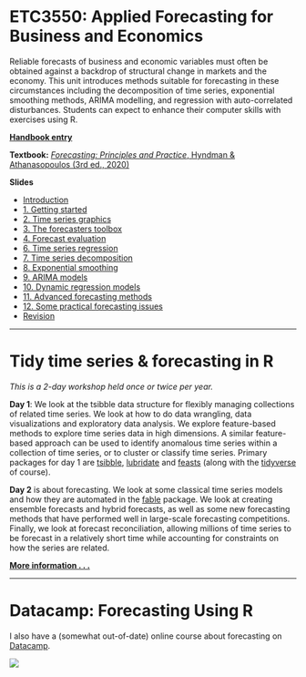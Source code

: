 # ETC3550: Applied Forecasting for Business and Economics

Reliable forecasts of business and economic variables must often be obtained against a backdrop of structural change in markets and the economy. This unit introduces methods suitable for forecasting in these circumstances including the decomposition of time series, exponential smoothing methods, ARIMA modelling, and regression with auto-correlated disturbances. Students can expect to enhance their computer skills with exercises using R.

**[Handbook entry](http://www.monash.edu.au/pubs/handbooks/units/ETC3550.html)**

**Textbook:** [*Forecasting: Principles and Practice*, Hyndman & Athanasopoulos (3rd ed., 2020)](https://OTexts.org/fpp3/)

**Slides**

 * [Introduction](https://github.com/robjhyndman/ETC3550Slides/raw/fable/etc3550_intro.pdf)
 * [1. Getting started](https://github.com/robjhyndman/ETC3550Slides/raw/fable/1-getting-started.pdf)
 * [2. Time series graphics](https://github.com/robjhyndman/ETC3550Slides/raw/fable/2-tsgraphics.pdf)
 * [3. The forecasters toolbox](https://github.com/robjhyndman/ETC3550Slides/raw/fable/3a-toolbox.pdf)
 * [4. Forecast evaluation](https://github.com/robjhyndman/ETC3550Slides/raw/fable/3b-accuracy.pdf)
 * [6. Time series regression](https://github.com/robjhyndman/ETC3550Slides/raw/fable/5-regression.pdf)
 * [7. Time series decomposition](https://github.com/robjhyndman/ETC3550Slides/raw/fable/6-decomposition.pdf)
 * [8. Exponential smoothing](https://github.com/robjhyndman/ETC3550Slides/raw/fable/8-ets.pdf)
 * [9. ARIMA models](https://github.com/robjhyndman/ETC3550Slides/raw/fable/9-arima.pdf)
 * [10. Dynamic regression models](https://github.com/robjhyndman/ETC3550Slides/raw/fable/10-dynamic-regression.pdf)
 * [11. Advanced forecasting methods](https://github.com/robjhyndman/ETC3550Slides/raw/fable/11-advanced.pdf)
 * [12. Some practical forecasting issues](https://github.com/robjhyndman/ETC3550Slides/raw/fable/12-practical.pdf)
 * [Revision](https://github.com/robjhyndman/ETC3550Slides/raw/fable/revision.pdf)

* * *

# Tidy time series & forecasting in R

*This is a 2-day workshop held once or twice per year.*

**Day 1**: We look at the tsibble data structure for flexibly managing collections of related time series. We look at how to do data wrangling, data visualizations and exploratory data analysis. We explore feature-based methods to explore time series data in high dimensions. A similar feature-based approach can be used to identify anomalous time series within a collection of time series, or to cluster or classify time series. Primary packages for day 1 are [tsibble](https://cran.r-project.org/package=tsibble), [lubridate](https://cran.r-project.org/package=lubridate) and [feasts](https://cran.r-project.org/package=feasts) (along with the [tidyverse](http://tidyverse.org) of course).

**Day 2** is about forecasting. We look at some classical time series models and how they are automated in the [fable](https://cran.r-project.org/package=fable) package. We look at creating ensemble forecasts and hybrid forecasts, as well as some new forecasting methods that have performed well in large-scale forecasting competitions. Finally, we look at forecast reconciliation, allowing millions of time series to be forecast in a relatively short time while accounting for constraints on how the series are related.

[**More information . . .**](http://robjhyndman.com/workshop2020/)

* * *

# Datacamp: Forecasting Using R

I also have a (somewhat out-of-date) online course about forecasting on [Datacamp](https://www.datacamp.com/courses/forecasting-using-r).


[![](/img/Datacamp.png)](https://www.datacamp.com/courses/forecasting-using-r)

